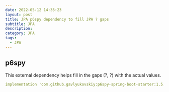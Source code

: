 ```yaml
---
date: 2022-05-12 14:35:23
layout: post
title: JPA p6spy dependency to fill JPA ? gaps
subtitle: JPA
description: 
category: JPA
tags:
  - JPA
---
```


## p6spy
This external dependency helps fill in the gaps (?, ?) with the
actual values.

```yaml
implementation 'com.github.gavlyukovskiy:p6spy-spring-boot-starter:1.5.6'
```


